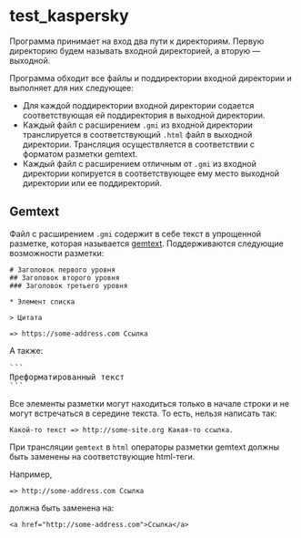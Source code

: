 # test_kaspersky

Программа принимает на вход два пути к директориям. 
Первую директорию будем называть входной директорией, а вторую — выходной.

Программа обходит все файлы и поддиректории входной директории и выполняет для них следующее:
* Для каждой поддиректории входной директории содается соответствующая ей поддиректория в выходной директории.
* Каждый файл с расширением `.gmi` из входной директории транслируется в соответствующий `.html` файл в 
выходной директории. Трансляция осуществляется в соответствии с форматом разметки gemtext.
* Каждый файл с расширением отличным от `.gmi` из входной директории копируется
в соответствующее ему место выходной директории или ее поддиректорий.

## Gemtext

Файл с расширением `.gmi` содержит в себе текст в упрощенной разметке, 
которая называется [gemtext](https://gemini.circumlunar.space/docs/gemtext.gmi). 
Поддерживаются следующие возможности разметки:
```
# Заголовок первого уровня
## Заголовок второго уровня
### Заголовок третьего уровня

* Элемент списка

> Цитата

=> https://some-address.com Ссылка
```

А также:
<pre>
```
Преформатированный текст
```
</pre>

Все элементы разметки могут находиться только в начале строки и не могут встречаться в середине текста. 
То есть, нельзя написать так:
```
Какой-то текст => http://some-site.org Какая-то ссылка.
```

При трансляции `gemtext` в `html` операторы разметки gemtext должны быть заменены на соответствующие html-теги.

Например,
```
=> http://some-address.com Ссылка
```
должна быть заменена на:
```
<a href="http://some-address.com">Ссылка</a>
```
